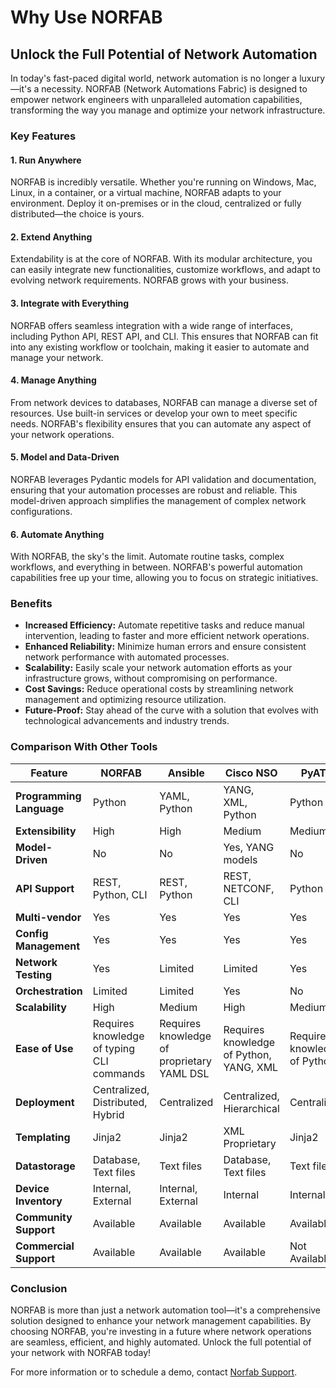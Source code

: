 # Why Use NORFAB

## Unlock the Full Potential of Network Automation

In today's fast-paced digital world, network automation is no longer a luxury—it's a necessity. NORFAB (Network Automations Fabric) is designed to empower network engineers with unparalleled automation capabilities, transforming the way you manage and optimize your network infrastructure.

### Key Features

#### 1. **Run Anywhere**
NORFAB is incredibly versatile. Whether you're running on Windows, Mac, Linux, in a container, or a virtual machine, NORFAB adapts to your environment. Deploy it on-premises or in the cloud, centralized or fully distributed—the choice is yours.

#### 2. **Extend Anything**
Extendability is at the core of NORFAB. With its modular architecture, you can easily integrate new functionalities, customize workflows, and adapt to evolving network requirements. NORFAB grows with your business.

#### 3. **Integrate with Everything**
NORFAB offers seamless integration with a wide range of interfaces, including Python API, REST API, and CLI. This ensures that NORFAB can fit into any existing workflow or toolchain, making it easier to automate and manage your network.

#### 4. **Manage Anything**
From network devices to databases, NORFAB can manage a diverse set of resources. Use built-in services or develop your own to meet specific needs. NORFAB's flexibility ensures that you can automate any aspect of your network operations.

#### 5. **Model and Data-Driven**
NORFAB leverages Pydantic models for API validation and documentation, ensuring that your automation processes are robust and reliable. This model-driven approach simplifies the management of complex network configurations.

#### 6. **Automate Anything**
With NORFAB, the sky's the limit. Automate routine tasks, complex workflows, and everything in between. NORFAB's powerful automation capabilities free up your time, allowing you to focus on strategic initiatives.

### Benefits

- **Increased Efficiency:** Automate repetitive tasks and reduce manual intervention, leading to faster and more efficient network operations.
- **Enhanced Reliability:** Minimize human errors and ensure consistent network performance with automated processes.
- **Scalability:** Easily scale your network automation efforts as your infrastructure grows, without compromising on performance.
- **Cost Savings:** Reduce operational costs by streamlining network management and optimizing resource utilization.
- **Future-Proof:** Stay ahead of the curve with a solution that evolves with technological advancements and industry trends.

### Comparison With Other Tools

| Feature                  | NORFAB                                      | Ansible                                    | Cisco NSO                                 | PyATS                        | Nornir                       |
|--------------------------|---------------------------------------------|--------------------------------------------|-------------------------------------------|------------------------------|------------------------------|
| **Programming Language** | Python                                      | YAML, Python                               | YANG, XML, Python                         | Python                       | Python                       |
| **Extensibility**        | High                                        | High                                       | Medium                                    | Medium                       | High                         |
| **Model-Driven**         | No                                          | No                                         | Yes, YANG models                          | No                           | No                           |
| **API Support**          | REST, Python, CLI                           | REST, Python                               | REST, NETCONF, CLI                        | Python                       | Python                       |
| **Multi-vendor**         | Yes                                         | Yes                                        | Yes                                       | Yes                          | Yes                          |
| **Config Management**    | Yes                                         | Yes                                        | Yes                                       | Yes                          | Yes                          |
| **Network Testing**      | Yes                                         | Limited                                    | Limited                                   | Yes                          | Yes                          |
| **Orchestration**        | Limited                                     | Limited                                    | Yes                                       | No                           | Limited                      |
| **Scalability**          | High                                        | Medium                                     | High                                      | Medium                       | Medium                       |
| **Ease of Use**          | Requires knowledge of typing CLI commands   | Requires knowledge of proprietary YAML DSL | Requires knowledge of Python, YANG, XML   | Requires knowledge of Python | Requires knowledge of Python |
| **Deployment**           | Centralized, Distributed, Hybrid            | Centralized                                | Centralized, Hierarchical                 | Centralized                  | Centralized                  |
| **Templating**           | Jinja2                                      | Jinja2                                     | XML Proprietary                           | Jinja2                       | Jinja2                       |
| **Datastorage**          | Database, Text files                        | Text files                                 | Database, Text files                      | Text files                   | Text files                   |
| **Device Inventory**     | Internal, External                          | Internal, External                         | Internal                                  | Internal                     | Internal, External           |
| **Community Support**    | Available                                   | Available                                  | Available                                 | Available                    | Available                    |
| **Commercial Support**   | Available                                   | Available                                  | Available                                 | Not Available                | Not Available                |

### Conclusion

NORFAB is more than just a network automation tool—it's a comprehensive solution designed to enhance your network management capabilities. By choosing NORFAB, you're investing in a future where network operations are seamless, efficient, and highly automated. Unlock the full potential of your network with NORFAB today!

For more information or to schedule a demo, contact [Norfab Support](mailto:dmulyalin@gmail.com).